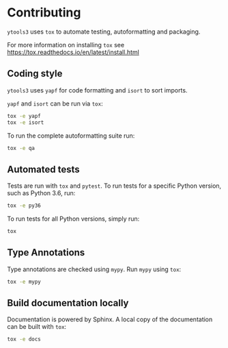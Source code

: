 <!--- This file based on https://github.com/PyGithub/PyGithub/blob/master/CONTRIBUTING.md --->
# Contributing

`ytools3` uses `tox` to automate testing, autoformatting and packaging.

For more information on installing `tox` see https://tox.readthedocs.io/en/latest/install.html

## Coding style

`ytools3` uses `yapf` for code formatting and `isort` to sort imports.

`yapf` and `isort` can be run via `tox`:
```bash
tox -e yapf
tox -e isort
```

To run the complete autoformatting suite run:
```bash
tox -e qa
```

## Automated tests

Tests are run with `tox` and `pytest`. To run tests for a specific Python version, such as Python 3.6, run:
```bash
tox -e py36
```

To run tests for all Python versions, simply run:
```bash
tox
```

## Type Annotations

Type annotations are checked using `mypy`. Run `mypy` using `tox`:
```bash
tox -e mypy
```

## Build documentation locally

Documentation is powered by Sphinx. A local copy of the documentation can be built with `tox`:
```bash
tox -e docs
```
